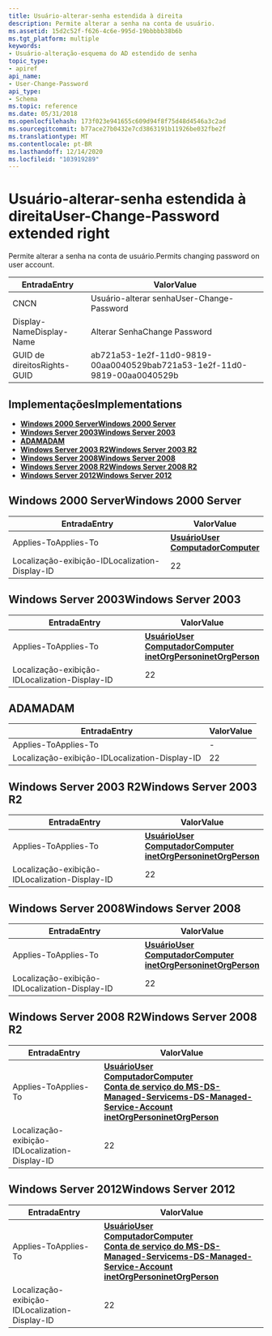 ```yaml
---
title: Usuário-alterar-senha estendida à direita
description: Permite alterar a senha na conta de usuário.
ms.assetid: 15d2c52f-f626-4c6e-995d-19bbbbb38b6b
ms.tgt_platform: multiple
keywords:
- Usuário-alteração-esquema do AD estendido de senha
topic_type:
- apiref
api_name:
- User-Change-Password
api_type:
- Schema
ms.topic: reference
ms.date: 05/31/2018
ms.openlocfilehash: 173f023e941655c609d94f8f75d48d4546a3c2ad
ms.sourcegitcommit: b77ace27b0432e7cd3863191b11926be032fbe2f
ms.translationtype: MT
ms.contentlocale: pt-BR
ms.lasthandoff: 12/14/2020
ms.locfileid: "103919289"
---
```

# <a name="user-change-password-extended-right"></a><span data-ttu-id="2d22a-104">Usuário-alterar-senha estendida à direita</span><span class="sxs-lookup"><span data-stu-id="2d22a-104">User-Change-Password extended right</span></span>

<span data-ttu-id="2d22a-105">Permite alterar a senha na conta de usuário.</span><span class="sxs-lookup"><span data-stu-id="2d22a-105">Permits changing password on user account.</span></span>



| <span data-ttu-id="2d22a-106">Entrada</span><span class="sxs-lookup"><span data-stu-id="2d22a-106">Entry</span></span> | <span data-ttu-id="2d22a-107">Valor</span><span class="sxs-lookup"><span data-stu-id="2d22a-107">Value</span></span> |
|--------------|--------------------------------------|
| <span data-ttu-id="2d22a-108">CN</span><span class="sxs-lookup"><span data-stu-id="2d22a-108">CN</span></span>           | <span data-ttu-id="2d22a-109">Usuário-alterar senha</span><span class="sxs-lookup"><span data-stu-id="2d22a-109">User-Change-Password</span></span>                 |
| <span data-ttu-id="2d22a-110">Display-Name</span><span class="sxs-lookup"><span data-stu-id="2d22a-110">Display-Name</span></span> | <span data-ttu-id="2d22a-111">Alterar Senha</span><span class="sxs-lookup"><span data-stu-id="2d22a-111">Change Password</span></span>                      |
| <span data-ttu-id="2d22a-112">GUID de direitos</span><span class="sxs-lookup"><span data-stu-id="2d22a-112">Rights-GUID</span></span>  | <span data-ttu-id="2d22a-113">ab721a53-1e2f-11d0-9819-00aa0040529b</span><span class="sxs-lookup"><span data-stu-id="2d22a-113">ab721a53-1e2f-11d0-9819-00aa0040529b</span></span> |



## <a name="implementations"></a><span data-ttu-id="2d22a-114">Implementações</span><span class="sxs-lookup"><span data-stu-id="2d22a-114">Implementations</span></span>

-   [<span data-ttu-id="2d22a-115">**Windows 2000 Server**</span><span class="sxs-lookup"><span data-stu-id="2d22a-115">**Windows 2000 Server**</span></span>](#windows-2000-server)
-   [<span data-ttu-id="2d22a-116">**Windows Server 2003**</span><span class="sxs-lookup"><span data-stu-id="2d22a-116">**Windows Server 2003**</span></span>](#windows-server-2003)
-   [<span data-ttu-id="2d22a-117">**ADAM**</span><span class="sxs-lookup"><span data-stu-id="2d22a-117">**ADAM**</span></span>](#adam)
-   [<span data-ttu-id="2d22a-118">**Windows Server 2003 R2**</span><span class="sxs-lookup"><span data-stu-id="2d22a-118">**Windows Server 2003 R2**</span></span>](#windows-server-2003-r2)
-   [<span data-ttu-id="2d22a-119">**Windows Server 2008**</span><span class="sxs-lookup"><span data-stu-id="2d22a-119">**Windows Server 2008**</span></span>](#windows-server-2008)
-   [<span data-ttu-id="2d22a-120">**Windows Server 2008 R2**</span><span class="sxs-lookup"><span data-stu-id="2d22a-120">**Windows Server 2008 R2**</span></span>](#windows-server-2008-r2)
-   [<span data-ttu-id="2d22a-121">**Windows Server 2012**</span><span class="sxs-lookup"><span data-stu-id="2d22a-121">**Windows Server 2012**</span></span>](#windows-server-2012)

## <a name="windows-2000-server"></a><span data-ttu-id="2d22a-122">Windows 2000 Server</span><span class="sxs-lookup"><span data-stu-id="2d22a-122">Windows 2000 Server</span></span>



| <span data-ttu-id="2d22a-123">Entrada</span><span class="sxs-lookup"><span data-stu-id="2d22a-123">Entry</span></span> | <span data-ttu-id="2d22a-124">Valor</span><span class="sxs-lookup"><span data-stu-id="2d22a-124">Value</span></span> |
|-------------------------|-----------------------------------------------------------------------------|
| <span data-ttu-id="2d22a-125">Applies-To</span><span class="sxs-lookup"><span data-stu-id="2d22a-125">Applies-To</span></span>              | [<span data-ttu-id="2d22a-126">**Usuário**</span><span class="sxs-lookup"><span data-stu-id="2d22a-126">**User**</span></span>](c-user.md)<br/> [<span data-ttu-id="2d22a-127">**Computador**</span><span class="sxs-lookup"><span data-stu-id="2d22a-127">**Computer**</span></span>](c-computer.md)<br/> |
| <span data-ttu-id="2d22a-128">Localização-exibição-ID</span><span class="sxs-lookup"><span data-stu-id="2d22a-128">Localization-Display-ID</span></span> | <span data-ttu-id="2d22a-129">2</span><span class="sxs-lookup"><span data-stu-id="2d22a-129">2</span></span>                                                                           |



## <a name="windows-server-2003"></a><span data-ttu-id="2d22a-130">Windows Server 2003</span><span class="sxs-lookup"><span data-stu-id="2d22a-130">Windows Server 2003</span></span>



| <span data-ttu-id="2d22a-131">Entrada</span><span class="sxs-lookup"><span data-stu-id="2d22a-131">Entry</span></span> | <span data-ttu-id="2d22a-132">Valor</span><span class="sxs-lookup"><span data-stu-id="2d22a-132">Value</span></span> |
|-------------------------|---------------------------------------------------------------------------------------------------------------------------------|
| <span data-ttu-id="2d22a-133">Applies-To</span><span class="sxs-lookup"><span data-stu-id="2d22a-133">Applies-To</span></span>              | [<span data-ttu-id="2d22a-134">**Usuário**</span><span class="sxs-lookup"><span data-stu-id="2d22a-134">**User**</span></span>](c-user.md)<br/> [<span data-ttu-id="2d22a-135">**Computador**</span><span class="sxs-lookup"><span data-stu-id="2d22a-135">**Computer**</span></span>](c-computer.md)<br/> [<span data-ttu-id="2d22a-136">**inetOrgPerson**</span><span class="sxs-lookup"><span data-stu-id="2d22a-136">**inetOrgPerson**</span></span>](c-inetorgperson.md)<br/> |
| <span data-ttu-id="2d22a-137">Localização-exibição-ID</span><span class="sxs-lookup"><span data-stu-id="2d22a-137">Localization-Display-ID</span></span> | <span data-ttu-id="2d22a-138">2</span><span class="sxs-lookup"><span data-stu-id="2d22a-138">2</span></span>                                                                                                                               |



## <a name="adam"></a><span data-ttu-id="2d22a-139">ADAM</span><span class="sxs-lookup"><span data-stu-id="2d22a-139">ADAM</span></span>



| <span data-ttu-id="2d22a-140">Entrada</span><span class="sxs-lookup"><span data-stu-id="2d22a-140">Entry</span></span> | <span data-ttu-id="2d22a-141">Valor</span><span class="sxs-lookup"><span data-stu-id="2d22a-141">Value</span></span> |
|-------------------------|-----|
| <span data-ttu-id="2d22a-142">Applies-To</span><span class="sxs-lookup"><span data-stu-id="2d22a-142">Applies-To</span></span>              | \-  |
| <span data-ttu-id="2d22a-143">Localização-exibição-ID</span><span class="sxs-lookup"><span data-stu-id="2d22a-143">Localization-Display-ID</span></span> | <span data-ttu-id="2d22a-144">2</span><span class="sxs-lookup"><span data-stu-id="2d22a-144">2</span></span>   |



## <a name="windows-server-2003-r2"></a><span data-ttu-id="2d22a-145">Windows Server 2003 R2</span><span class="sxs-lookup"><span data-stu-id="2d22a-145">Windows Server 2003 R2</span></span>



| <span data-ttu-id="2d22a-146">Entrada</span><span class="sxs-lookup"><span data-stu-id="2d22a-146">Entry</span></span> | <span data-ttu-id="2d22a-147">Valor</span><span class="sxs-lookup"><span data-stu-id="2d22a-147">Value</span></span> |
|-------------------------|---------------------------------------------------------------------------------------------------------------------------------|
| <span data-ttu-id="2d22a-148">Applies-To</span><span class="sxs-lookup"><span data-stu-id="2d22a-148">Applies-To</span></span>              | [<span data-ttu-id="2d22a-149">**Usuário**</span><span class="sxs-lookup"><span data-stu-id="2d22a-149">**User**</span></span>](c-user.md)<br/> [<span data-ttu-id="2d22a-150">**Computador**</span><span class="sxs-lookup"><span data-stu-id="2d22a-150">**Computer**</span></span>](c-computer.md)<br/> [<span data-ttu-id="2d22a-151">**inetOrgPerson**</span><span class="sxs-lookup"><span data-stu-id="2d22a-151">**inetOrgPerson**</span></span>](c-inetorgperson.md)<br/> |
| <span data-ttu-id="2d22a-152">Localização-exibição-ID</span><span class="sxs-lookup"><span data-stu-id="2d22a-152">Localization-Display-ID</span></span> | <span data-ttu-id="2d22a-153">2</span><span class="sxs-lookup"><span data-stu-id="2d22a-153">2</span></span>                                                                                                                               |



## <a name="windows-server-2008"></a><span data-ttu-id="2d22a-154">Windows Server 2008</span><span class="sxs-lookup"><span data-stu-id="2d22a-154">Windows Server 2008</span></span>



| <span data-ttu-id="2d22a-155">Entrada</span><span class="sxs-lookup"><span data-stu-id="2d22a-155">Entry</span></span> | <span data-ttu-id="2d22a-156">Valor</span><span class="sxs-lookup"><span data-stu-id="2d22a-156">Value</span></span> |
|-------------------------|---------------------------------------------------------------------------------------------------------------------------------|
| <span data-ttu-id="2d22a-157">Applies-To</span><span class="sxs-lookup"><span data-stu-id="2d22a-157">Applies-To</span></span>              | [<span data-ttu-id="2d22a-158">**Usuário**</span><span class="sxs-lookup"><span data-stu-id="2d22a-158">**User**</span></span>](c-user.md)<br/> [<span data-ttu-id="2d22a-159">**Computador**</span><span class="sxs-lookup"><span data-stu-id="2d22a-159">**Computer**</span></span>](c-computer.md)<br/> [<span data-ttu-id="2d22a-160">**inetOrgPerson**</span><span class="sxs-lookup"><span data-stu-id="2d22a-160">**inetOrgPerson**</span></span>](c-inetorgperson.md)<br/> |
| <span data-ttu-id="2d22a-161">Localização-exibição-ID</span><span class="sxs-lookup"><span data-stu-id="2d22a-161">Localization-Display-ID</span></span> | <span data-ttu-id="2d22a-162">2</span><span class="sxs-lookup"><span data-stu-id="2d22a-162">2</span></span>                                                                                                                               |



## <a name="windows-server-2008-r2"></a><span data-ttu-id="2d22a-163">Windows Server 2008 R2</span><span class="sxs-lookup"><span data-stu-id="2d22a-163">Windows Server 2008 R2</span></span>



| <span data-ttu-id="2d22a-164">Entrada</span><span class="sxs-lookup"><span data-stu-id="2d22a-164">Entry</span></span> | <span data-ttu-id="2d22a-165">Valor</span><span class="sxs-lookup"><span data-stu-id="2d22a-165">Value</span></span> |
|-------------------------|------------------------------------------------------------------------------------------------------------------------------------------------------------------------------------------------------------------|
| <span data-ttu-id="2d22a-166">Applies-To</span><span class="sxs-lookup"><span data-stu-id="2d22a-166">Applies-To</span></span>              | [<span data-ttu-id="2d22a-167">**Usuário**</span><span class="sxs-lookup"><span data-stu-id="2d22a-167">**User**</span></span>](c-user.md)<br/> [<span data-ttu-id="2d22a-168">**Computador**</span><span class="sxs-lookup"><span data-stu-id="2d22a-168">**Computer**</span></span>](c-computer.md)<br/> [<span data-ttu-id="2d22a-169">**Conta de serviço do MS-DS-Managed-Service**</span><span class="sxs-lookup"><span data-stu-id="2d22a-169">**ms-DS-Managed-Service-Account**</span></span>](c-msds-managedserviceaccount.md)<br/> [<span data-ttu-id="2d22a-170">**inetOrgPerson**</span><span class="sxs-lookup"><span data-stu-id="2d22a-170">**inetOrgPerson**</span></span>](c-inetorgperson.md)<br/> |
| <span data-ttu-id="2d22a-171">Localização-exibição-ID</span><span class="sxs-lookup"><span data-stu-id="2d22a-171">Localization-Display-ID</span></span> | <span data-ttu-id="2d22a-172">2</span><span class="sxs-lookup"><span data-stu-id="2d22a-172">2</span></span>                                                                                                                                                                                                                |



## <a name="windows-server-2012"></a><span data-ttu-id="2d22a-173">Windows Server 2012</span><span class="sxs-lookup"><span data-stu-id="2d22a-173">Windows Server 2012</span></span>



| <span data-ttu-id="2d22a-174">Entrada</span><span class="sxs-lookup"><span data-stu-id="2d22a-174">Entry</span></span> | <span data-ttu-id="2d22a-175">Valor</span><span class="sxs-lookup"><span data-stu-id="2d22a-175">Value</span></span> |
|-------------------------|------------------------------------------------------------------------------------------------------------------------------------------------------------------------------------------------------------------|
| <span data-ttu-id="2d22a-176">Applies-To</span><span class="sxs-lookup"><span data-stu-id="2d22a-176">Applies-To</span></span>              | [<span data-ttu-id="2d22a-177">**Usuário**</span><span class="sxs-lookup"><span data-stu-id="2d22a-177">**User**</span></span>](c-user.md)<br/> [<span data-ttu-id="2d22a-178">**Computador**</span><span class="sxs-lookup"><span data-stu-id="2d22a-178">**Computer**</span></span>](c-computer.md)<br/> [<span data-ttu-id="2d22a-179">**Conta de serviço do MS-DS-Managed-Service**</span><span class="sxs-lookup"><span data-stu-id="2d22a-179">**ms-DS-Managed-Service-Account**</span></span>](c-msds-managedserviceaccount.md)<br/> [<span data-ttu-id="2d22a-180">**inetOrgPerson**</span><span class="sxs-lookup"><span data-stu-id="2d22a-180">**inetOrgPerson**</span></span>](c-inetorgperson.md)<br/> |
| <span data-ttu-id="2d22a-181">Localização-exibição-ID</span><span class="sxs-lookup"><span data-stu-id="2d22a-181">Localization-Display-ID</span></span> | <span data-ttu-id="2d22a-182">2</span><span class="sxs-lookup"><span data-stu-id="2d22a-182">2</span></span>                                                                                                                                                                                                                |



 

 





